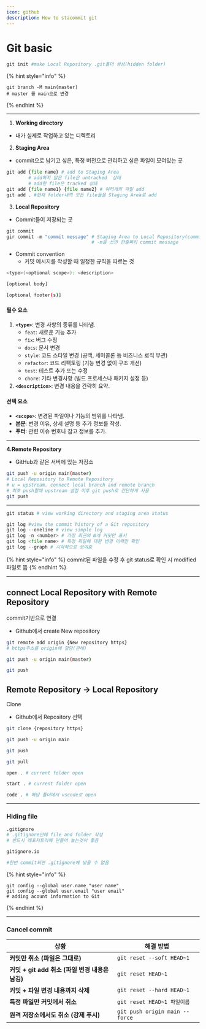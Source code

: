 ```yaml
---
icon: github
description: How to stacommit git
---
```


# Git basic

```python
git init #make Local Repository .git폴더 생성(hidden folder)
```

{% hint style="info" %}
```
git branch -M main(master)
# master 를 main으로 변경
```
{% endhint %}

***

1. **Working directory**

* 내가 실제로 작업하고 있는 디렉토리



2. **Staging Area**

* commit으로 남기고 싶은, 특정 버전으로 관리하고 싶은 파일이 모여있는 곳

```python
git add {file name} # add to Staging Area
        # add하지 않은 file은 untracked  상태
        # add한 file은 tracked 상태
git add {file name1} {file name2} # 여러개의 파일 add
git add . #현재 folder내의 모든 file들을 Staging Area로 add
```

3. **Local Repository**

* Commit들이 저장되는 곳

```python
git commit     
gir commit -m "commit message" # Staging Area to Local Repository(committed)
                               # -m을 쓰면 한줄짜리 commit message
```



* Commit convention
  * 커밋 메시지를 작성할 때 일정한 규칙을 따르는 것

```bash
<type>(<optional scope>): <description>

[optional body]

[optional footer(s)]
```

#### **필수 요소**

1. **`<type>`**: 변경 사항의 종류를 나타냄.
   * `feat`: 새로운 기능 추가
   * `fix`: 버그 수정
   * `docs`: 문서 변경
   * `style`: 코드 스타일 변경 (공백, 세미콜론 등 비즈니스 로직 무관)
   * `refactor`: 코드 리팩토링 (기능 변경 없이 구조 개선)
   * `test`: 테스트 추가 또는 수정
   * `chore`: 기타 변경사항 (빌드 프로세스나 패키지 설정 등)
2. **`<description>`**: 변경 내용을 간략히 요약.

#### **선택 요소**

* **`<scope>`**: 변경된 파일이나 기능의 범위를 나타냄.
* **본문**: 변경 이유, 상세 설명 등 추가 정보를 작성.
* **푸터**: 관련 이슈 번호나 참고 정보를 추가.

***

**4.Remote Repository**&#x20;

* GitHub과 같은 서버에 있는 저장소

```bash
git push -u origin main(master) 
# Local Repository to Remote Repository 
# u = upstream. connect local branch and remote branch
# 최초 push할때 upstream 설정 이후 git push로 간단하게 사용
git push
```

***

```python
git status # view working directory and staging area status
```

```python
git log #view the commit history of a Git repository
git log --oneline # view simple log
git log -n <number> # 가장 최근의 N개 커밋만 표시
git log <file name> # 특정 파일에 대한 변경 이력만 확인
git log --graph # 시각적으로 보여줌
```

{% hint style="info" %}
commit된 파일을 수정 후 git status로 확인 시 modified 파일로 뜸
{% endhint %}

***

## connect Local Repository with Remote Repository

commit기반으로 연결

* Github에서 create New repository

```bash
git remote add origin {New repository https}
# https주소를 origin에 할당(관례)

git push -u origin main(master) 

git push 
```

## Remote Repository → Local Repository&#x20;

Clone

* Github에서 Repository 선택

```bash
git clone {repository https}

git push -u origin main

git push

git pull

open . # current folder open 

start . # current folder open

code . # 해당 폴더에서 vscode로 open
```

***

### Hiding file

```bash
.gitignore
# .gitignore안에 file and folder 작성
# 반드시 레포지토리에 만들어 놓는것이 좋음

gitignore.io

#한번 commit되면 .gitignore에 넣을 수 없음
```

{% hint style="info" %}
```
git config --global user.name "user name" 
git config --global user.email "user email" 
# adding acount information to Git
```
{% endhint %}

***

### Cancel commit

| 상황                                 | 해결 방법                          |
| ---------------------------------- | ------------------------------ |
| **커밋만 취소 (파일은 그대로)**               | `git reset --soft HEAD~1`      |
| **커밋 + git add 취소 (파일 변경 내용은 남김)** | `git reset HEAD~1`             |
| **커밋 + 파일 변경 내용까지 삭제**             | `git reset --hard HEAD~1`      |
| **특정 파일만 커밋에서 취소**                 | `git reset HEAD~1 파일이름`        |
| **원격 저장소에서도 취소 (강제 푸시)**           | `git push origin main --force` |


